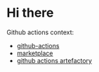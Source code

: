 # Hi there

Github actions context:


- [github-actions](https://docs.github.com/en/actions/writing-workflows/choosing-what-your-workflow-does/accessing-contextual-information-about-workflow-runs)
- [marketplace](https://github.com/marketplace)
- [github actions artefactory](https://docs.github.com/en/actions/writing-workflows/choosing-what-your-workflow-does/storing-and-sharing-data-from-a-workflow)
